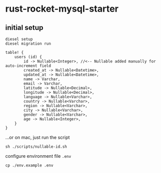 # rust-rocket-mysql-starter

## initial setup
```
diesel setup
diesel migration run
```

```
table! {
    users (id) {
        id -> Nullable<Integer>, //<-- Nullable added manually for auto-increment field
        created_at -> Nullable<Datetime>,
        updated_at -> Nullable<Datetime>,
        name -> Varchar,
        email -> Varchar,
        latitude -> Nullable<Decimal>,
        longitude -> Nullable<Decimal>,
        language -> Nullable<Varchar>,
        country -> Nullable<Varchar>,
        region -> Nullable<Varchar>,
        city -> Nullable<Varchar>,
        gender -> Nullable<Varchar>,
        age -> Nullable<Integer>,
    }
}
```

...or on mac, just run the script
```
sh ./scripts/nullable-id.sh
```

configure environment file `.env`
```
cp ./env.example .env
```

## 